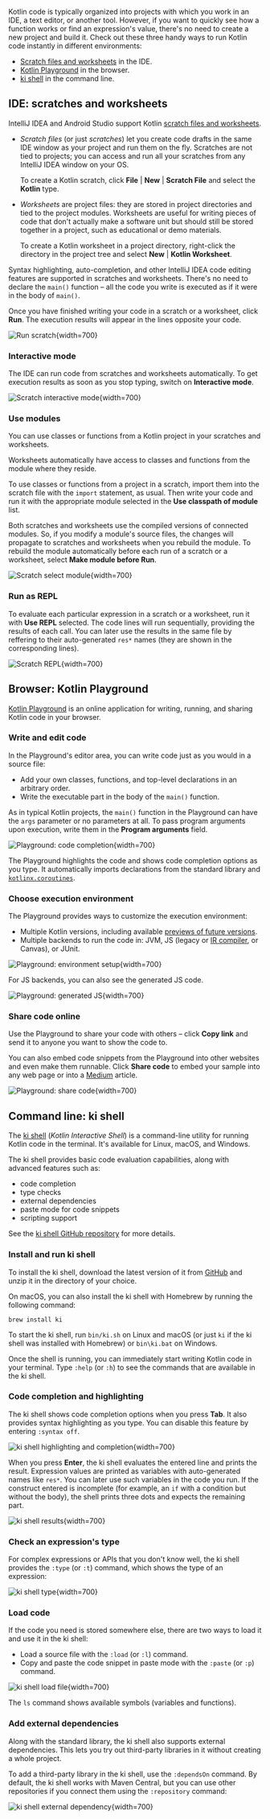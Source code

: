 [//]: # (title: 运行代码片段)

Kotlin code is typically organized into projects with which you work in an IDE, a text editor, or another tool. However,
if you want to quickly see how a function works or find an expression's value, there's no need to create a new project
and build it. Check out these three handy ways to run Kotlin code instantly in different environments:

* [Scratch files and worksheets](#ide-scratches-and-worksheets) in the IDE.
* [Kotlin Playground](#browser-kotlin-playground) in the browser.
* [ki shell](#command-line-ki-shell) in the command line.

## IDE: scratches and worksheets

IntelliJ IDEA and Android Studio support Kotlin [scratch files and worksheets](https://www.jetbrains.com/help/idea/kotlin-repl.html#efb8fb32).

* _Scratch files_ (or just _scratches_) let you create code drafts in the same IDE window as your project and run them on the fly.
  Scratches are not tied to projects; you can access and run all your scratches from any IntelliJ IDEA window on your OS.

  To create a Kotlin scratch, click **File** | **New** | **Scratch File** and select the **Kotlin** type.

* _Worksheets_ are project files: they are stored in project directories and tied to the project modules.
  Worksheets are useful for writing pieces of code that don't actually make a software unit but should still be stored together
  in a project, such as educational or demo materials.

  To create a Kotlin worksheet in a project directory, right-click the directory in the project tree and select
  **New** | **Kotlin Worksheet**.

Syntax highlighting, auto-completion, and other
IntelliJ IDEA code editing features are supported in scratches and worksheets. There's no need to declare the `main()` function 
– all the code you write is executed as if it were in the body of `main()`.

Once you have finished writing your code in a scratch or a worksheet, click **Run**.
The execution results will appear in the lines opposite your code.

![Run scratch](scratch-run.png){width=700}

### Interactive mode

The IDE can run code from scratches and worksheets automatically. To get execution results as soon as you stop
typing, switch on **Interactive mode**.

![Scratch interactive mode](scratch-interactive.png){width=700}

### Use modules

You can use classes or functions from a Kotlin project in your scratches and worksheets.

Worksheets automatically have access to classes and functions from the module where they reside.

To use classes or functions from a project in a scratch, import them into the scratch file with the
`import` statement, as usual. Then write your code and run it with the appropriate module selected in the **Use classpath of module** list.

Both scratches and worksheets use the compiled versions of connected modules. So, if you modify a module's source files,
the changes will propagate to scratches and worksheets when you rebuild the module.
To rebuild the module automatically before each run of a scratch or a worksheet, select **Make module before Run**.

![Scratch select module](scratch-select-module.png){width=700}

### Run as REPL 

To evaluate each particular expression in a scratch or a worksheet, run it with **Use REPL** selected. The code lines
will run sequentially, providing the results of each call.
You can later use the results in the same file by reffering to their auto-generated `res*` names (they are shown in the corresponding lines).

![Scratch REPL](scratch-repl.png){width=700}

## Browser: Kotlin Playground

[Kotlin Playground](https://play.kotlinlang.org/) is an online application for writing, running, and sharing
Kotlin code in your browser.

### Write and edit code

In the Playground's editor area, you can write code just as you would in a source file:
* Add your own classes, functions, and top-level declarations in an arbitrary order.
* Write the executable part in the body of the `main()` function.

As in typical Kotlin projects, the `main()` function in the Playground can have the `args` parameter or no parameters at all.
To pass program arguments upon execution, write them in the **Program arguments** field.

![Playground: code completion](playground-completion.png){width=700}

The Playground highlights the code and shows code completion options as you type. It automatically imports declarations
from the standard library and [`kotlinx.coroutines`](coroutines-overview.md).

### Choose execution environment

The Playground provides ways to customize the execution environment:
* Multiple Kotlin versions, including available [previews of future versions](eap.md).
* Multiple backends to run the code in: JVM, JS (legacy or [IR compiler](js-ir-compiler.md), or Canvas), or JUnit.

![Playground: environment setup](playground-env-setup.png){width=700}

For JS backends, you can also see the generated JS code.

![Playground: generated JS](playground-generated-js.png){width=700}

### Share code online 

Use the Playground to share your code with others – click **Copy link** and send it to anyone you want to show the code to.

You can also embed code snippets from the Playground into other websites and even make them runnable. Click **Share code** to
embed your sample into any web page or into a [Medium](https://medium.com/) article.

![Playground: share code](playground-share.png){width=700}

## Command line: ki shell

The [ki shell](https://github.com/Kotlin/kotlin-interactive-shell) (_Kotlin Interactive Shell_) is a command-line
utility for running Kotlin code in the terminal. It's available for Linux, macOS, and Windows.

The ki shell provides basic code evaluation capabilities, along with advanced features such as:
* code completion
* type checks
* external dependencies
* paste mode for code snippets
* scripting support

See the [ki shell GitHub repository](https://github.com/Kotlin/kotlin-interactive-shell) for more details.

### Install and run ki shell

To install the ki shell, download the latest version of it from [GitHub](https://github.com/Kotlin/kotlin-interactive-shell) and
unzip it in the directory of your choice.

On macOS, you can also install the ki shell with Homebrew by running the following command:

```shell
brew install ki
```

To start the ki shell, run `bin/ki.sh` on Linux and macOS (or just `ki` if the ki shell was installed with Homebrew) or
`bin\ki.bat` on Windows.

Once the shell is running, you can immediately start writing Kotlin code in your terminal. Type `:help` (or `:h`) to see
the commands that are available in the ki shell.

### Code completion and highlighting

The ki shell shows code completion options when you press **Tab**. It also provides syntax highlighting as you type. 
You can disable this feature by entering `:syntax off`.

![ki shell highlighting and completion](ki-shell-highlight-completion.png){width=700}

When you press **Enter**, the ki shell evaluates the entered line and prints the result. Expression values are
printed as variables with auto-generated names like `res*`. You can later use such variables in the code you run.
If the construct entered is incomplete (for example, an `if` with a condition but without the body), the shell prints
three dots and expects the remaining part.

![ki shell results](ki-shell-results.png){width=700}

### Check an expression's type

For complex expressions or APIs that you don't know well, the ki shell provides the `:type` (or `:t`) command, which shows
the type of an expression:

![ki shell type](ki-shell-type.png){width=700}

### Load code

If the code you need is stored somewhere else, there are two ways to load it and use it in the ki shell:
* Load a source file with the `:load` (or `:l`) command.
* Copy and paste the code snippet in paste mode with the `:paste` (or `:p`) command.

![ki shell load file](ki-shell-load.png){width=700}

The `ls` command shows available symbols (variables and functions).

### Add external dependencies

Along with the standard library, the ki shell also supports external dependencies.
This lets you try out third-party libraries in it without creating a whole project.

To add a third-party library in the ki shell, use the `:dependsOn` command. By default, the ki shell works with Maven Central,
but you can use other repositories if you connect them using the `:repository` command:

![ki shell external dependency](ki-shell-dependency.png){width=700}
